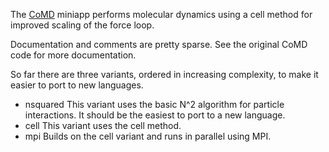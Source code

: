 
The [CoMD](http://www.exmatex.org/comd.html) miniapp performs molecular dynamics using a cell method
for improved scaling of the force loop.

Documentation and comments are pretty sparse.  See the original CoMD code for more documentation.

So far there are three variants, ordered in increasing complexity, to make it easier to port to
new languages.

* nsquared  This variant uses the basic N^2 algorithm for particle interactions.    It should be the easiest to port to a new language.
* cell This variant uses the cell method.
* mpi Builds on the cell variant and runs in parallel using MPI.





